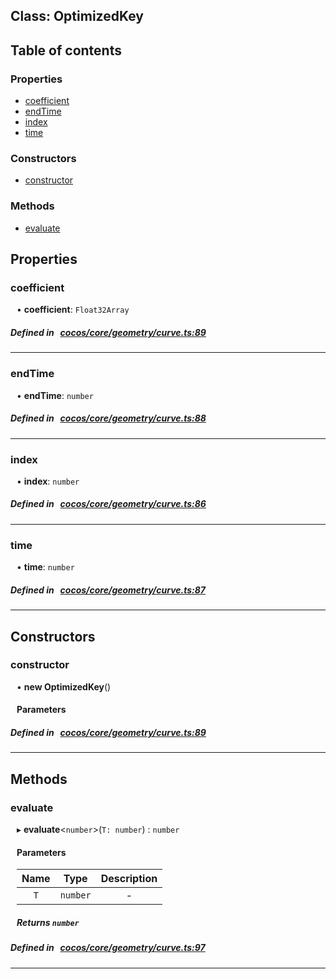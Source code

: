 
## Class: OptimizedKey





<div class="table-of-content">
<h2>Table of contents</h2>


### Properties

- [ coefficient](#coefficient)
- [ endTime](#endTime)
- [ index](#index)
- [ time](#time)

### Constructors

- [ constructor](#constructor)

### Methods

- [ evaluate](#evaluate)
</div>

## Properties


### coefficient
<div style="margin-left: 10px;">




•  **coefficient**:
`Float32Array` 
</div>

##### Defined in &nbsp;   [cocos/core/geometry/curve.ts:89](https://github.com/cocos-creator/engine/blob/c7bf6b8a9/cocos/core/geometry/curve.ts#L89)&nbsp;


___


### endTime
<div style="margin-left: 10px;">




•  **endTime**:
`number` 
</div>

##### Defined in &nbsp;   [cocos/core/geometry/curve.ts:88](https://github.com/cocos-creator/engine/blob/c7bf6b8a9/cocos/core/geometry/curve.ts#L88)&nbsp;


___


### index
<div style="margin-left: 10px;">




•  **index**:
`number` 
</div>

##### Defined in &nbsp;   [cocos/core/geometry/curve.ts:86](https://github.com/cocos-creator/engine/blob/c7bf6b8a9/cocos/core/geometry/curve.ts#L86)&nbsp;


___


### time
<div style="margin-left: 10px;">




•  **time**:
`number` 
</div>

##### Defined in &nbsp;   [cocos/core/geometry/curve.ts:87](https://github.com/cocos-creator/engine/blob/c7bf6b8a9/cocos/core/geometry/curve.ts#L87)&nbsp;


___

<!---->
## Constructors


### constructor
<div style="margin-left: 10px;">

• **new OptimizedKey**()

#### Parameters
</div>

##### Defined in &nbsp;   [cocos/core/geometry/curve.ts:89](https://github.com/cocos-creator/engine/blob/c7bf6b8a9/cocos/core/geometry/curve.ts#L89)&nbsp;


---

<!---->
## Methods

### evaluate
<div style="margin-left: 10px;">

▸   **evaluate**<`number`\>(`T: number`) : `number`




<!---->
<!--    #### Returns `number` -->
<!---->

#### Parameters

| Name | Type | Description |
| :------: | :------: | :------: |
| `T` | `number` | - |



##### Returns `number`




</div>

##### Defined in &nbsp;   [cocos/core/geometry/curve.ts:97](https://github.com/cocos-creator/engine/blob/c7bf6b8a9/cocos/core/geometry/curve.ts#L97)&nbsp;
___
<!---->



